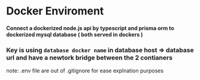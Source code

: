 # Docker Enviroment

#### Connect a dockerized node.js api by typescript and prisma orm to dockerized mysql database ( both served in dockers )

### Key is using `database docker name` in database host => database url and have a newtork bridge between the 2 contianers

note: .env file are out of .gitignore for ease explnation purposes
